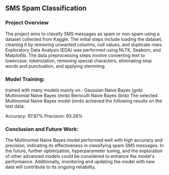 ## SMS Spam Classification

### Project Overview

The project aims to classify SMS messages as spam or non-spam using a dataset collected from Kaggle. The initial steps include loading the dataset, cleaning 
it by removing unwanted columns, null values, and duplicate rows. Exploratory Data Analysis (EDA) was performed using NLTK, Seaborn, and Matplotlib. 
The data preprocessing steps involve converting text to lowercase, tokenization, removing special characters, eliminating stop words and punctuation, and applying stemming.


### Model Training:
trained with many models mainly on :
Gaussian Naive Bayes (gnb)
Multinomial Naive Bayes (mnb)
Bernoulli Naive Bayes (bnb)
The selected Multinomial Naive Bayes model (mnb) achieved the following results on the test data:

Accuracy: 97.87%
Precision: 93.28%



### Conclusion and Future Work:
The Multinomial Naive Bayes model performed well with high accuracy and precision, indicating its effectiveness in classifying 
spam SMS messages. In the future, further optimization, hyperparameter tuning, and the exploration of other advanced models could be considered to enhance the model's performance. 
Additionally, monitoring and updating the model with new data will contribute to its ongoing reliability.

